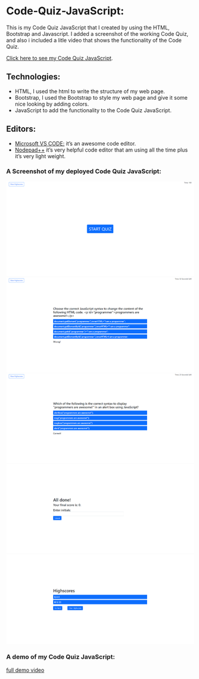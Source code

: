 # Code-Quiz-JavaScript:

This is my Code Quiz JavaScript that I created by using the HTML, Bootstrap and Javascript.
I added a screenshot of the working Code Quiz, and also i included a litle video that shows the functionality of the Code Quiz.

[Click here to see my Code Quiz JavaScript](https://qabas-al-ani.github.io/Code-Quiz-JavaScript/).

## Technologies:

- HTML, I used the html to write the structure of my web page.
- Bootstrap, I used the Bootstrap to style my web page and give it some nice looking by adding colors.
- JavaScript to add the functionality to the Code Quiz JavaScript.

## Editors:

- [Microsoft VS CODE:](https://visualstudio.microsoft.com/) it’s an awesome code editor.
- [Nodepad++](https://notepad-plus-plus.org/downloads/) it’s very helpful code editor that am using all the time plus it’s very light weight.

### A Screenshot of my deployed Code Quiz JavaScript:

![ScreenShots](https://github.com/Qabas-al-ani/Code-Quiz-JavaScript/blob/main/images/JavaScript-Quiz3.png)  
 ![ScreenShots](https://github.com/Qabas-al-ani/Code-Quiz-JavaScript/blob/main/images/JavaScript-Quiz2.png)  
 ![ScreenShots](https://github.com/Qabas-al-ani/Code-Quiz-JavaScript/blob/main/images/JavaScript-Quiz1.png)  
 ![ScreenShots](https://github.com/Qabas-al-ani/Code-Quiz-JavaScript/blob/main/images/JavaScript-Quiz4.png)  
 ![ScreenShots](https://github.com/Qabas-al-ani/Code-Quiz-JavaScript/blob/main/images/JavaScript-Quiz5.png)

### A demo of my Code Quiz JavaScript:

[full demo video](https://drive.google.com/file/d/1VA5BvTbbhIRIcnBX5KNpkRSZQ-yAnrT9/view?usp=sharing)
